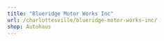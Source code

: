 ```yaml
---
title: "Blueridge Motor Works Inc"
url: /charlottesville/blueridge-motor-works-inc/
shop: Autohaus
---
```

